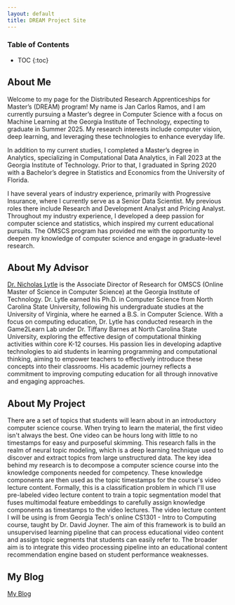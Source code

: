 ```yaml
---
layout: default
title: DREAM Project Site
---
```


### Table of Contents
* TOC
{:toc}

## About Me



Welcome to my page for the Distributed Research Apprenticeships for Master’s (DREAM) program! My name is Jan Carlos Ramos, and I am currently pursuing a Master’s degree in Computer Science with a focus on Machine Learning at the Georgia Institute of Technology, expecting to graduate in Summer 2025. My research interests include computer vision, deep learning, and leveraging these technologies to enhance everyday life.

In addition to my current studies, I completed a Master’s degree in Analytics, specializing in Computational Data Analytics, in Fall 2023 at the Georgia Institute of Technology. Prior to that, I graduated in Spring 2020 with a Bachelor’s degree in Statistics and Economics from the University of Florida.

I have several years of industry experience, primarily with Progressive Insurance, where I currently serve as a Senior Data Scientist. My previous roles there include Research and Development Analyst and Pricing Analyst. Throughout my industry experience, I developed a deep passion for computer science and statistics, which inspired my current educational pursuits. The OMSCS program has provided me with the opportunity to deepen my knowledge of computer science and engage in graduate-level research.



## About My Advisor


[Dr. Nicholas Lytle](https://www.linkedin.com/in/nick-lytle-ph-d-a8374847) is the Associate Director of Research for OMSCS (Online Master of Science in Computer Science) at the Georgia Institute of Technology. Dr. Lytle earned his Ph.D. in Computer Science from North Carolina State University, following his undergraduate studies at the University of Virginia, where he earned a B.S. in Computer Science. With a focus on computing education, Dr. Lytle has conducted research in the Game2Learn Lab under Dr. Tiffany Barnes at North Carolina State University, exploring the effective design of computational thinking activities within core K-12 courses. His passion lies in developing adaptive technologies to aid students in learning programming and computational thinking, aiming to empower teachers to effectively introduce these concepts into their classrooms. His academic journey reflects a commitment to improving computing education for all through innovative and engaging approaches.

## About My Project

There are a set of topics that students will learn about in an introductory computer science course. When trying to learn the material, the first video isn't always the best. One video can be hours long with little to no timestamps for easy and purposeful skimming. This research falls in the realm of neural topic modeling, which is a deep learning technique used to discover and extract topics from large unstructured data. The key idea behind my research is to decompose a computer science course into the knowledge components needed for competency. These knowledge components are then used as the topic timestamps for the course's video lecture content. Formally, this is a classification problem in which I'll use pre-labeled video lecture content to train a topic segmentation model that fuses multimodal feature embeddings to carefully assign knowledge components as timestamps to the video lectures. The video lecture content I will be using is from Georgia Tech's online CS1301 - Intro to Computing course, taught by Dr. David Joyner. The aim of this framework is to build an unsupervised learning pipeline that can process educational video content and assign topic segments that students can easily refer to. The broader aim is to integrate this video processing pipeline into an educational content recommendation engine based on student performance weaknesses.

<!--- ([My Final Report](files/finalreport.pdf)) -->

## My Blog

[My Blog](blog.html)
